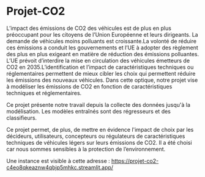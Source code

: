 # Projet-CO2
L’impact des émissions de CO2 des véhicules est de plus en plus préoccupant pour les citoyens de l’Union Européenne et leurs dirigeants. La demande de véhicules moins polluants est croissante.La volonté de réduire ces émissions a conduit les gouvernements et l’UE à adopter des règlement des plus en plus exigeant en matière de réduction des émissions polluantes. L’UE prévoit d’interdire la mise en circulation des véhicules émetteurs de CO2 en 2035.L’identification et l’impact de caractéristiques techniques ou réglementaires permettent de mieux cibler les choix qui permettent réduire les émissions des nouveaux véhicules. Dans cette optique, notre projet vise à modéliser les émissions de CO2 en fonction de caractéristiques techniques et réglementaires.

Ce projet présente notre travail depuis la collecte des données jusqu'à la modélisation. Les modèles entraînés sont des régresseurs et des classifieurs.

Ce projet permet, de plus, de mettre en évidence l'impact de choix par les décideurs, utilisateurs, concepteurs ou régulateurs de caractéristiques techniques de véhicules légers sur leurs émissions de CO2. Il a été choisi car nous sommes sensibles à la protection de l’environnement.

Une instance est visible à cette adresse : https://projet-co2-c4eo8qkeaznw4qbjp5mhkc.streamlit.app/
